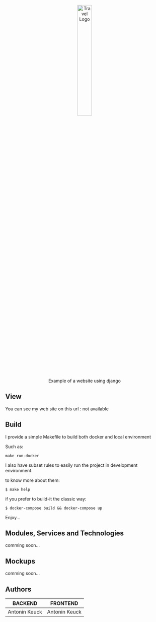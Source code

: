 <p align="center">
  <a>
    <img alt="Travel Logo" src="./public/logo512.png" width="30%" height="30%"/>
  </a>
  <p align="center">Example of a website using django</p>
</p>


## View

You can see my web site on this url : not available

## Build

I provide a simple Makefile to build both docker and local environment

Such as:

``` make run-docker ```

I also have subset rules to easily run the project in development environment.

to know more about them:

```
$ make help
```

if you prefer to build-it the classic way:
```
$ docker-compose build && docker-compose up
```

Enjoy... 

## Modules, Services and Technologies 

comming soon...

## Mockups

comming soon...

## Authors

| BACKEND | FRONTEND |
|---------------------|--------------------------|
|Antonin Keuck        | Antonin Keuck            |

